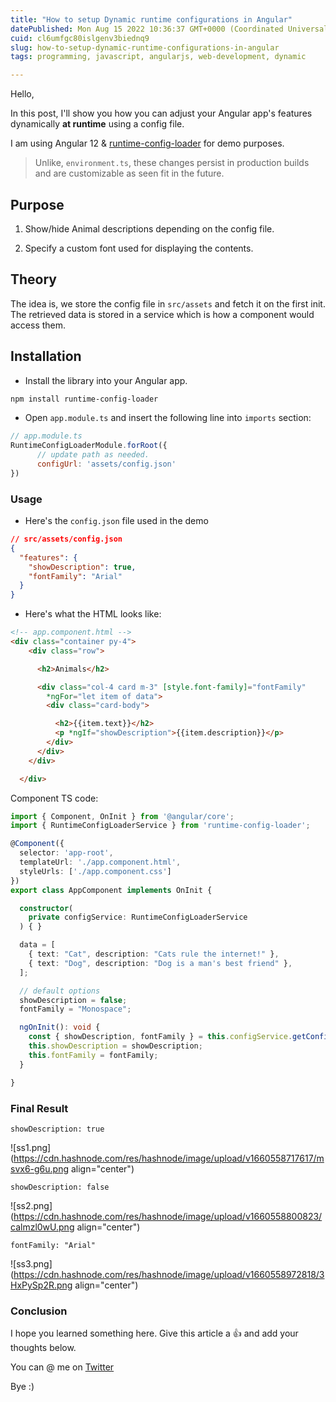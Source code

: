 ```yaml
---
title: "How to setup Dynamic runtime configurations in Angular"
datePublished: Mon Aug 15 2022 10:36:37 GMT+0000 (Coordinated Universal Time)
cuid: cl6umfgc80islgenv3biednq9
slug: how-to-setup-dynamic-runtime-configurations-in-angular
tags: programming, javascript, angularjs, web-development, dynamic

---
```


Hello,

In this post, I'll show you how you can adjust your Angular app's features dynamically **at runtime** using a config file.

I am using Angular 12 & [runtime-config-loader](https://github.com/pjlamb12/runtime-config-loader) for demo purposes.

> Unlike, `environment.ts`, these changes persist in production builds and are customizable as seen fit in the future.

## Purpose

1. Show/hide Animal descriptions depending on the config file.
    
2. Specify a custom font used for displaying the contents.
    

## Theory

The idea is, we store the config file in `src/assets` and fetch it on the first init. The retrieved data is stored in a service which is how a component would access them.

## Installation

* Install the library into your Angular app.
    

```sh
npm install runtime-config-loader
```

* Open `app.module.ts` and insert the following line into `imports` section:
    

```js
// app.module.ts
RuntimeConfigLoaderModule.forRoot({
      // update path as needed.
      configUrl: 'assets/config.json' 
})
```

### Usage

* Here's the `config.json` file used in the demo
    

```json
// src/assets/config.json
{
  "features": {
    "showDescription": true,
    "fontFamily": "Arial"
  }
}
```

* Here's what the HTML looks like:
    

```html
<!-- app.component.html -->
<div class="container py-4">
    <div class="row">

      <h2>Animals</h2>

      <div class="col-4 card m-3" [style.font-family]="fontFamily"
        *ngFor="let item of data">
        <div class="card-body">

          <h2>{{item.text}}</h2>
          <p *ngIf="showDescription">{{item.description}}</p>
        </div>
      </div>
    </div>

  </div>
```

Component TS code:

```typescript
import { Component, OnInit } from '@angular/core';
import { RuntimeConfigLoaderService } from 'runtime-config-loader';

@Component({
  selector: 'app-root',
  templateUrl: './app.component.html',
  styleUrls: ['./app.component.css']
})
export class AppComponent implements OnInit {

  constructor(
    private configService: RuntimeConfigLoaderService
  ) { }

  data = [
    { text: "Cat", description: "Cats rule the internet!" },
    { text: "Dog", description: "Dog is a man's best friend" },
  ];

  // default options
  showDescription = false;
  fontFamily = "Monospace";

  ngOnInit(): void {
    const { showDescription, fontFamily } = this.configService.getConfigObjectKey('features');
    this.showDescription = showDescription;
    this.fontFamily = fontFamily;
  }

}
```

### Final Result

`showDescription: true`

![ss1.png](https://cdn.hashnode.com/res/hashnode/image/upload/v1660558717617/msvx6-g6u.png align="center")

`showDescription: false`

![ss2.png](https://cdn.hashnode.com/res/hashnode/image/upload/v1660558800823/calmzl0wU.png align="center")

`fontFamily: "Arial"`

![ss3.png](https://cdn.hashnode.com/res/hashnode/image/upload/v1660558972818/3HxPySp2R.png align="center")

### Conclusion

I hope you learned something here. Give this article a 👍 and add your thoughts below.

You can @ me on [Twitter](https://twitter.com/shanmukhateja94)

Bye :)